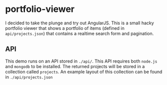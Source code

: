 portfolio-viewer
================

I decided to take the plunge and try out AngularJS. This is a small hacky portfolio viewer that shows a portfolio of items (defined in `api/projects.json`) that contains a realtime search form and pagination.

API
----------------
This demo runs on an API stored in `./api/`. This API requires both `node.js` and `mongodb` to be installed. The returned projects will be stored in a collection called `projects`. An example layout of this collection can be found in `./api/projects.json`